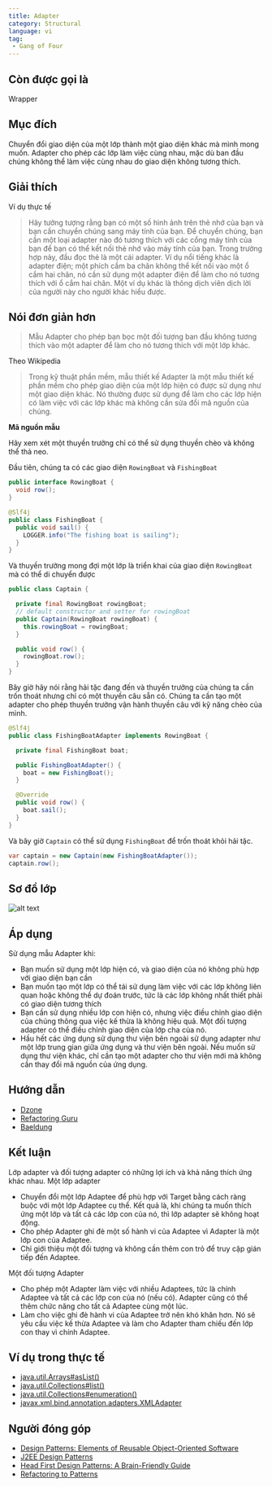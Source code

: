 ```yaml
---
title: Adapter
category: Structural
language: vi
tag:
 - Gang of Four
---
```


## Còn được gọi là

Wrapper

## Mục đích

Chuyển đổi giao diện của một lớp thành một giao diện khác mà mình mong muốn. Adapter cho phép các lớp làm việc cùng nhau, mặc dù ban đầu chúng không thể làm việc cùng nhau do giao diện không tương thích.

## Giải thích

Ví dụ thực tế

> Hãy tưởng tượng rằng bạn có một số hình ảnh trên thẻ nhớ của bạn và bạn cần chuyển chúng sang máy tính của bạn. Để chuyển chúng, bạn cần một loại adapter nào đó tương thích với các cổng máy tính của bạn để bạn có thể kết nối thẻ nhớ vào máy tính của bạn. Trong trường hợp này, đầu đọc thẻ là một cái adapter.
> Ví dụ nổi tiếng khác là adapter điện; một phích cắm ba chân không thể kết nối vào một ổ cắm hai chân, nó cần sử dụng một adapter điện để làm cho nó tương thích với ổ cắm hai chân.
> Một ví dụ khác là thông dịch viên dịch lời của người này cho người khác hiểu được.

## Nói đơn giản hơn

> Mẫu Adapter cho phép bạn bọc một đối tượng ban đầu không tương thích vào một adapter để làm cho nó tương thích với một lớp khác.

Theo Wikipedia

> Trong kỹ thuật phần mềm, mẫu thiết kế Adapter là một mẫu thiết kế phần mềm cho phép giao diện của một lớp hiện có được sử dụng như một giao diện khác. Nó thường được sử dụng để làm cho các lớp hiện có làm việc với các lớp khác mà không cần sửa đổi mã nguồn của chúng.

**Mã nguồn mẫu**

Hãy xem xét một thuyền trưởng chỉ có thể sử dụng thuyền chèo và không thể thả neo.

Đầu tiên, chúng ta có các giao diện `RowingBoat` và `FishingBoat`

```java
public interface RowingBoat {
  void row();
}

@Slf4j
public class FishingBoat {
  public void sail() {
    LOGGER.info("The fishing boat is sailing");
  }
}
```

Và thuyền trưởng mong đợi một lớp là triển khai của giao diện `RowingBoat` mà có thể di chuyển được

```java
public class Captain {

  private final RowingBoat rowingBoat;
  // default constructor and setter for rowingBoat
  public Captain(RowingBoat rowingBoat) {
    this.rowingBoat = rowingBoat;
  }

  public void row() {
    rowingBoat.row();
  }
}
```

Bây giờ hãy nói rằng hải tặc đang đến và thuyền trưởng của chúng ta cần trốn thoát nhưng chỉ có một thuyền câu sẵn có. Chúng ta cần tạo một adapter cho phép thuyền trưởng vận hành thuyền câu với kỹ năng chèo của mình.

```java
@Slf4j
public class FishingBoatAdapter implements RowingBoat {

  private final FishingBoat boat;

  public FishingBoatAdapter() {
    boat = new FishingBoat();
  }

  @Override
  public void row() {
    boat.sail();
  }
}
```

Và bây giờ `Captain` có thể sử dụng `FishingBoat` để trốn thoát khỏi hải tặc.

```java
var captain = new Captain(new FishingBoatAdapter());
captain.row();
```

## Sơ đồ lớp

![alt text](../../../adapter/etc/adapter.urm.png "Adapter class diagram")

## Áp dụng

Sử dụng mẫu Adapter khi:

* Bạn muốn sử dụng một lớp hiện có, và giao diện của nó không phù hợp với giao diện bạn cần
* Bạn muốn tạo một lớp có thể tái sử dụng làm việc với các lớp không liên quan hoặc không thể dự đoán trước, tức là các lớp không nhất thiết phải có giao diện tương thích
* Bạn cần sử dụng nhiều lớp con hiện có, nhưng việc điều chỉnh giao diện của chúng thông qua việc kế thừa là không hiệu quả. Một đối tượng adapter có thể điều chỉnh giao diện của lớp cha của nó.
* Hầu hết các ứng dụng sử dụng thư viện bên ngoài sử dụng adapter như một lớp trung gian giữa ứng dụng và thư viện bên ngoài. Nếu muốn sử dụng thư viện khác, chỉ cần tạo một adapter cho thư viện mới mà không cần thay đổi mã nguồn của ứng dụng.

## Hướng dẫn

* [Dzone](https://dzone.com/articles/adapter-design-pattern-in-java)
* [Refactoring Guru](https://refactoring.guru/design-patterns/adapter/java/example)
* [Baeldung](https://www.baeldung.com/java-adapter-pattern)

## Kết luận

Lớp adapter và đối tượng adapter có những lợi ích và khả năng thích ứng khác nhau. Một lớp adapter

* Chuyển đổi một lớp Adaptee để phù hợp với Target bằng cách ràng buộc với một lớp Adaptee cụ thể. Kết quả là, khi chúng ta muốn thích ứng một lớp và tất cả các lớp con của nó, thì lớp adapter sẽ không hoạt động.
* Cho phép Adapter ghi đè một số hành vi của Adaptee vì Adapter là một lớp con của Adaptee.
* Chỉ giới thiệu một đối tượng và không cần thêm con trỏ để truy cập gián tiếp đến Adaptee.

Một đối tượng Adapter

* Cho phép một Adapter làm việc với nhiều Adaptees, tức là chính Adaptee và tất cả các lớp con của nó (nếu có). Adapter cũng có thể thêm chức năng cho tất cả Adaptee cùng một lúc.
* Làm cho việc ghi đè hành vi của Adaptee trở nên khó khăn hơn. Nó sẽ yêu cầu việc kế thừa Adaptee và làm cho Adapter tham chiếu đến lớp con thay vì chính Adaptee.

## Ví dụ trong thực tế

* [java.util.Arrays#asList()](http://docs.oracle.com/javase/8/docs/api/java/util/Arrays.html#asList%28T...%29)
* [java.util.Collections#list()](https://docs.oracle.com/javase/8/docs/api/java/util/Collections.html#list-java.util.Enumeration-)
* [java.util.Collections#enumeration()](https://docs.oracle.com/javase/8/docs/api/java/util/Collections.html#enumeration-java.util.Collection-)
* [javax.xml.bind.annotation.adapters.XMLAdapter](http://docs.oracle.com/javase/8/docs/api/javax/xml/bind/annotation/adapters/XmlAdapter.html#marshal-BoundType-)

## Người đóng góp

* [Design Patterns: Elements of Reusable Object-Oriented Software](https://www.amazon.com/gp/product/0201633612/ref=as_li_tl?ie=UTF8&camp=1789&creative=9325&creativeASIN=0201633612&linkCode=as2&tag=javadesignpat-20&linkId=675d49790ce11db99d90bde47f1aeb59)
* [J2EE Design Patterns](https://www.amazon.com/gp/product/0596004273/ref=as_li_tl?ie=UTF8&camp=1789&creative=9325&creativeASIN=0596004273&linkCode=as2&tag=javadesignpat-20&linkId=48d37c67fb3d845b802fa9b619ad8f31)
* [Head First Design Patterns: A Brain-Friendly Guide](https://www.amazon.com/gp/product/0596007124/ref=as_li_tl?ie=UTF8&camp=1789&creative=9325&creativeASIN=0596007124&linkCode=as2&tag=javadesignpat-20&linkId=6b8b6eea86021af6c8e3cd3fc382cb5b)
* [Refactoring to Patterns](https://www.amazon.com/gp/product/0321213351/ref=as_li_tl?ie=UTF8&camp=1789&creative=9325&creativeASIN=0321213351&linkCode=as2&tag=javadesignpat-20&linkId=2a76fcb387234bc71b1c61150b3cc3a7)

